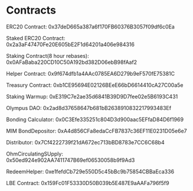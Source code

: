 # Contracts

ERC20 Contract: 
0x37deD665a387a6f170FB60376B3057f09df6c0Ea

Staked ERC20 Contract: 
0x2a3aF47470Fe20E605bE2F1d64201a406e984316

Staking Contract(8 hour rebases): 
0x0AFaBaba220CD10C50A192bd382D06ebB98fAaf2

Helper Contract:
0x9f674dfb1a4AAc0785EA6D279b9eF570fE75381C

Treasury Contract:
0xb1CE95694E02126BEeE66bD6614410cA27C00a5e

Staking Warmup:
0xE319C7e2ae35d6841B39D9D7fee02e5B6193C431

Olympus DAO:
0x2ad8d37658647b681bB2638910832217993483Ef

Bonding Calculator: 
0x0C3Efe335251c804D3d900aac5EFfaD84D6f1969

MIM BondDepositor: 
0xA4d856CFa8edaCcFB7837c36EF11E0231D05e6e7

Distributor:
0x7Cf4222739f21dA672ec713bBD8783e7CC6C68b4

OhmCirculatingSUpply:
0x50ed924e902AA7411747B69ef06530058b9f9Ad3

RedeemHelper: 
0xe1fefdCb729e550D5c45bBc9b75854CBBaEca336

LBE Contract: 
0x159Fc01F53330D50B039b5E487E9aAAFa796f5f9
